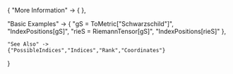 {
  "More Information" -> {
  },

  "Basic Examples" -> {
    "gS = ToMetric[\"Schwarzschild\"]",
    "IndexPositions[gS]",
    "rieS = RiemannTensor[gS]",
    "IndexPositions[rieS]"
    },

    "See Also" ->
    {"PossibleIndices","Indices","Rank","Coordinates"}

}
